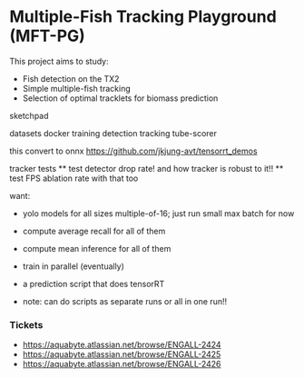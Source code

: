 # Multiple-Fish Tracking Playground (MFT-PG)

This project aims to study:
 * Fish detection on the TX2
 * Simple multiple-fish tracking 
 * Selection of optimal tracklets for biomass prediction
 




sketchpad

datasets
docker
training
detection
tracking
tube-scorer

this convert to onnx https://github.com/jkjung-avt/tensorrt_demos 

tracker tests
 ** test detector drop rate!  and how tracker is robust to it!!
 ** test FPS ablation rate with that too


want:
 * yolo models for all sizes multiple-of-16; just run small max batch for now
 * compute average recall for all of them
 * compute mean inference for all of them
 * train in parallel (eventually)

 * a prediction script that does tensorRT

 * note: can do scripts as separate runs or all in one run!!
 



### Tickets

  * https://aquabyte.atlassian.net/browse/ENGALL-2424
  * https://aquabyte.atlassian.net/browse/ENGALL-2425
  * https://aquabyte.atlassian.net/browse/ENGALL-2426
